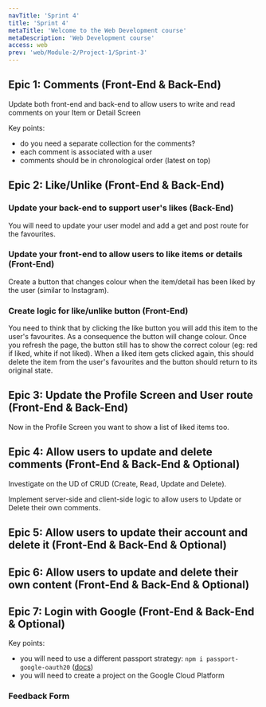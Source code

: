 ```yaml
---
navTitle: 'Sprint 4'
title: 'Sprint 4'
metaTitle: 'Welcome to the Web Development course'
metaDescription: 'Web Development course'
access: web
prev: 'web/Module-2/Project-1/Sprint-3'
---
```


## Epic 1: Comments (Front-End & Back-End)

Update both front-end and back-end to allow users to write and read comments on your Item or Detail Screen

Key points:

- do you need a separate collection for the comments?
- each comment is associated with a user
- comments should be in chronological order (latest on top)

## Epic 2: Like/Unlike (Front-End & Back-End)

### Update your back-end to support user's likes (Back-End)

You will need to update your user model and add a get and post route for the favourites.

### Update your front-end to allow users to like items or details (Front-End)

Create a button that changes colour when the item/detail has been liked by the user (similar to Instagram).

### Create logic for like/unlike button (Front-End)

You need to think that by clicking the like button you will add this item to the user's favourites. As a consequence the button will change colour. Once you refresh the page, the button still has to show the correct colour (eg: red if liked, white if not liked). When a liked item gets clicked again, this should delete the item from the user's favourites and the button should return to its original state.

## Epic 3: Update the Profile Screen and User route (Front-End & Back-End)

Now in the Profile Screen you want to show a list of liked items too.

## Epic 4: Allow users to update and delete comments (Front-End & Back-End & Optional)

Investigate on the UD of CRUD (Create, Read, Update and Delete).

Implement server-side and client-side logic to allow users to Update or Delete their own comments.

## Epic 5: Allow users to update their account and delete it (Front-End & Back-End & Optional)

## Epic 6: Allow users to update and delete their own content (Front-End & Back-End & Optional)

## Epic 7: Login with Google (Front-End & Back-End & Optional)

Key points:

- you will need to use a different passport strategy: `npm i passport-google-oauth20` ([docs](http://www.passportjs.org/packages/passport-google-oauth20/))
- you will need to create a project on the Google Cloud Platform

### Feedback Form

<embeddediframe title="Project-1-feedback-form" height="1000px" link="https://docs.google.com/forms/d/e/1FAIpQLSdZFQeQeGVGX3PqvhA3MJsiU9QUiMinxTkXMa_sDLvHCDcz4w/viewform?embedded=true"/>
